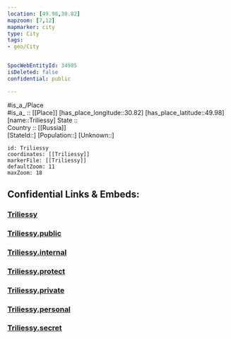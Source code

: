 ```yaml
---
location: [49.98,30.82] 
mapzoom: [7,12] 
mapmarker: city 
type: City
tags:
- geo/City


SpocWebEntityId: 34985
isDeleted: false
confidential: public

---
```

#is_a_/Place  
#is_a_ :: [[Place]] 
[has_place_longitude::30.82] 
[has_place_latitude::49.98] 
[name::Triliessy] 
State ::  
Country :: [[Russia]]  
[StateId::] 
[Population::] 
[Unknown::] 


```leaflet
id: Triliessy
coordinates: [[Triliessy]] 
markerFile: [[Triliessy]] 
defaultZoom: 11 
maxZoom: 18
```


## Confidential Links & Embeds: 

### [Triliessy](/_Standards/Earth/Continent/Europe/Europe~East/Ukraine/Regions~Ukraine/Kiev/City/Triliessy.md) 

### [Triliessy.public](/_public/Earth/Continent/Europe/Europe~East/Ukraine/Regions~Ukraine/Kiev/City/Triliessy.public.md) 

### [Triliessy.internal](/_internal/Earth/Continent/Europe/Europe~East/Ukraine/Regions~Ukraine/Kiev/City/Triliessy.internal.md) 

### [Triliessy.protect](/_protect/Earth/Continent/Europe/Europe~East/Ukraine/Regions~Ukraine/Kiev/City/Triliessy.protect.md) 

### [Triliessy.private](/_private/Earth/Continent/Europe/Europe~East/Ukraine/Regions~Ukraine/Kiev/City/Triliessy.private.md) 

### [Triliessy.personal](/_personal/Earth/Continent/Europe/Europe~East/Ukraine/Regions~Ukraine/Kiev/City/Triliessy.personal.md) 

### [Triliessy.secret](/_secret/Earth/Continent/Europe/Europe~East/Ukraine/Regions~Ukraine/Kiev/City/Triliessy.secret.md)

